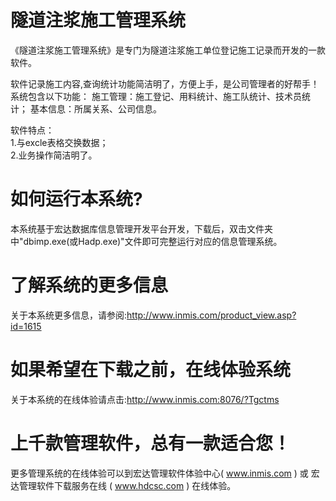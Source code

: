 # 隧道注浆施工管理系统

《隧道注浆施工管理系统》是专门为隧道注浆施工单位登记施工记录而开发的一款软件。

软件记录施工内容,查询统计功能简洁明了，方便上手，是公司管理者的好帮手！ 系统包含以下功能： 施工管理：施工登记、用料统计、施工队统计、技术员统计； 基本信息：所属关系、公司信息。 

软件特点：   
1.与excle表格交换数据；  
2.业务操作简洁明了。

# 如何运行本系统?

本系统基于宏达数据库信息管理开发平台开发，下载后，双击文件夹中"dbimp.exe(或Hadp.exe)"文件即可完整运行对应的信息管理系统。

# 了解系统的更多信息

关于本系统更多信息，请参阅:http://www.inmis.com/product_view.asp?id=1615

# 如果希望在下载之前，在线体验系统

关于本系统的在线体验请点击:http://www.inmis.com:8076/?Tgctms

# 上千款管理软件，总有一款适合您！

更多管理系统的在线体验可以到宏达管理软件体验中心( www.inmis.com ) 或 宏达管理软件下载服务在线 ( www.hdcsc.com ) 在线体验。

